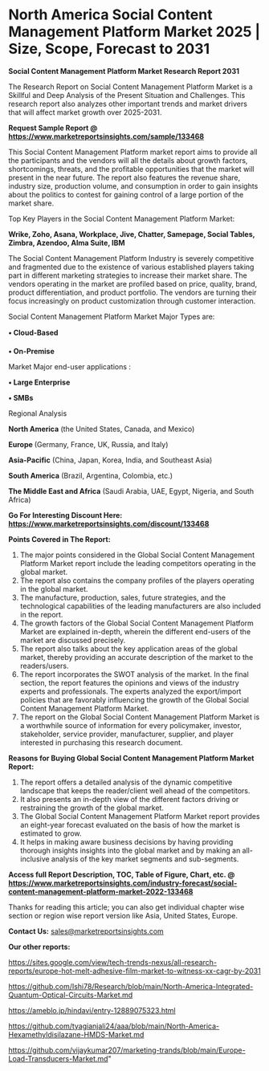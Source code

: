 # North America Social Content Management Platform Market 2025 | Size, Scope, Forecast to 2031

<strong>Social Content Management Platform Market Research Report 2031</strong>

The Research Report on Social Content Management Platform Market is a Skillful and Deep Analysis of the Present Situation and Challenges. This research report also analyzes other important trends and market drivers that will affect market growth over 2025-2031.

<strong>Request Sample Report @ <a href=https://www.marketreportsinsights.com/sample/133468>https://www.marketreportsinsights.com/sample/133468</a></strong>

This Social Content Management Platform market report aims to provide all the participants and the vendors will all the details about growth factors, shortcomings, threats, and the profitable opportunities that the market will present in the near future. The report also features the revenue share, industry size, production volume, and consumption in order to gain insights about the politics to contest for gaining control of a large portion of the market share.

Top Key Players in the Social Content Management Platform Market:

<strong>Wrike, Zoho, Asana, Workplace, Jive, Chatter, Samepage, Social Tables, Zimbra, Azendoo, Alma Suite, IBM</strong>

The Social Content Management Platform Industry is severely competitive and fragmented due to the existence of various established players taking part in different marketing strategies to increase their market share. The vendors operating in the market are profiled based on price, quality, brand, product differentiation, and product portfolio. The vendors are turning their focus increasingly on product customization through customer interaction.

Social Content Management Platform Market Major Types are:

<strong>• Cloud-Based

• On-Premise</strong>

Market Major end-user applications :

<strong>• Large Enterprise

• SMBs</strong>

Regional Analysis

</u><strong><b>North America</b></strong> (the United States, Canada, and Mexico)

<strong><b>Europe </b></strong>(Germany, France, UK, Russia, and Italy)

<strong><b>Asia-Pacific</b></strong> (China, Japan, Korea, India, and Southeast Asia)

<strong><b>South America</b></strong> (Brazil, Argentina, Colombia, etc.)

<strong><b>The Middle East and Africa</b></strong> (Saudi Arabia, UAE, Egypt, Nigeria, and South Africa)

<strong>Go For Interesting Discount Here: <a href=https://www.marketreportsinsights.com/discount/133468>https://www.marketreportsinsights.com/discount/133468</a></strong>

<strong>Points Covered in The Report:</strong>
<ol>
  <li>The major points considered in the Global Social Content Management Platform Market report include the leading competitors operating in the global market.</li>
  <li>The report also contains the company profiles of the players operating in the global market.</li>
  <li>The manufacture, production, sales, future strategies, and the technological capabilities of the leading manufacturers are also included in the report.</li>
  <li>The growth factors of the Global Social Content Management Platform Market are explained in-depth, wherein the different end-users of the market are discussed precisely.</li>
  <li>The report also talks about the key application areas of the global market, thereby providing an accurate description of the market to the readers/users.</li>
  <li>The report incorporates the SWOT analysis of the market. In the final section, the report features the opinions and views of the industry experts and professionals. The experts analyzed the export/import policies that are favorably influencing the growth of the Global Social Content Management Platform Market.</li>
  <li>The report on the Global Social Content Management Platform Market is a worthwhile source of information for every policymaker, investor, stakeholder, service provider, manufacturer, supplier, and player interested in purchasing this research document.</li>
</ol>
<strong>Reasons for Buying Global Social Content Management Platform Market Report:</strong>

<ol>
  <li>The report offers a detailed analysis of the dynamic competitive landscape that keeps the reader/client well ahead of the competitors.</li>
  <li>It also presents an in-depth view of the different factors driving or restraining the growth of the global market.</li>
  <li>The Global Social Content Management Platform Market report provides an eight-year forecast evaluated on the basis of how the market is estimated to grow.</li>
  <li>It helps in making aware business decisions by having providing thorough insights insights into the global market and by making an all-inclusive analysis of the key market segments and sub-segments.</li>
</ol>
<strong>Access full Report Description, TOC, Table of Figure, Chart, etc. @ <a href=https://www.marketreportsinsights.com/industry-forecast/social-content-management-platform-market-2022-133468>https://www.marketreportsinsights.com/industry-forecast/social-content-management-platform-market-2022-133468</a></strong>


Thanks for reading this article; you can also get individual chapter wise section or region wise report version like Asia, United States, Europe.

<strong>Contact Us:</strong>
sales@marketreportsinsights.com

<strong>Our other reports:</strong>

<a href=https://sites.google.com/view/tech-trends-nexus/all-research-reports/europe-hot-melt-adhesive-film-market-to-witness-xx-cagr-by-2031>https://sites.google.com/view/tech-trends-nexus/all-research-reports/europe-hot-melt-adhesive-film-market-to-witness-xx-cagr-by-2031</a>

<a href=https://github.com/Ishi78/Research/blob/main/North-America-Integrated-Quantum-Optical-Circuits-Market.md>https://github.com/Ishi78/Research/blob/main/North-America-Integrated-Quantum-Optical-Circuits-Market.md</a>

<a href=https://ameblo.jp/hindavi/entry-12889075323.html>https://ameblo.jp/hindavi/entry-12889075323.html</a>

<a href=https://github.com/tyagianjali24/aaa/blob/main/North-America-Hexamethyldisilazane-HMDS-Market.md>https://github.com/tyagianjali24/aaa/blob/main/North-America-Hexamethyldisilazane-HMDS-Market.md</a>

<a href=https://github.com/vijaykumar207/marketing-trands/blob/main/Europe-Load-Transducers-Market.md>https://github.com/vijaykumar207/marketing-trands/blob/main/Europe-Load-Transducers-Market.md</a>"
